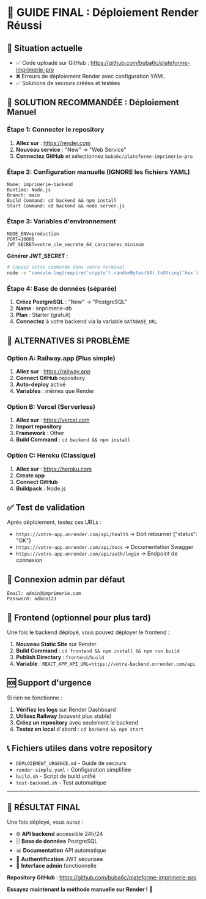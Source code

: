 # 🎯 GUIDE FINAL : Déploiement Render Réussi

## 🚨 Situation actuelle
- ✅ Code uploadé sur GitHub : https://github.com/buba6c/plateforme-imprimerie-pro
- ❌ Erreurs de déploiement Render avec configuration YAML
- ✅ Solutions de secours créées et testées

## 🚀 SOLUTION RECOMMANDÉE : Déploiement Manuel

### Étape 1: Connecter le repository
1. **Allez sur** : https://render.com
2. **Nouveau service** : "New" → "Web Service"
3. **Connectez GitHub** et sélectionnez `buba6c/plateforme-imprimerie-pro`

### Étape 2: Configuration manuelle (IGNORE les fichiers YAML)
```
Name: imprimerie-backend
Runtime: Node.js
Branch: main
Build Command: cd backend && npm install
Start Command: cd backend && node server.js
```

### Étape 3: Variables d'environnement
```env
NODE_ENV=production
PORT=10000
JWT_SECRET=votre_cle_secrete_64_caracteres_minimum
```

**Générer JWT_SECRET** :
```bash
# Copiez cette commande dans votre terminal
node -e "console.log(require('crypto').randomBytes(64).toString('hex'))"
```

### Étape 4: Base de données (séparée)
1. **Créez PostgreSQL** : "New" → "PostgreSQL" 
2. **Name** : imprimerie-db
3. **Plan** : Starter (gratuit)
4. **Connectez** à votre backend via la variable `DATABASE_URL`

## 🔄 ALTERNATIVES SI PROBLÈME

### Option A: Railway.app (Plus simple)
1. **Allez sur** : https://railway.app
2. **Connect GitHub** repository
3. **Auto-deploy** activé
4. **Variables** : mêmes que Render

### Option B: Vercel (Serverless)
1. **Allez sur** : https://vercel.com  
2. **Import repository**
3. **Framework** : Other
4. **Build Command** : `cd backend && npm install`

### Option C: Heroku (Classique)
1. **Allez sur** : https://heroku.com
2. **Create app**
3. **Connect GitHub**
4. **Buildpack** : Node.js

## ✅ Test de validation

Après déploiement, testez ces URLs :
- `https://votre-app.onrender.com/api/health` → Doit retourner {"status": "OK"}
- `https://votre-app.onrender.com/api/docs` → Documentation Swagger
- `https://votre-app.onrender.com/api/auth/login` → Endpoint de connexion

## 🎯 Connexion admin par défaut
```
Email: admin@imprimerie.com
Password: admin123
```

## 📱 Frontend (optionnel pour plus tard)
Une fois le backend déployé, vous pouvez déployer le frontend :
1. **Nouveau Static Site** sur Render
2. **Build Command** : `cd frontend && npm install && npm run build`
3. **Publish Directory** : `frontend/build`
4. **Variable** : `REACT_APP_API_URL=https://votre-backend.onrender.com/api`

## 🆘 Support d'urgence

Si rien ne fonctionne :
1. **Vérifiez les logs** sur Render Dashboard
2. **Utilisez Railway** (souvent plus stable)
3. **Créez un repository** avec seulement le backend
4. **Testez en local** d'abord : `cd backend && npm start`

## 📞 Fichiers utiles dans votre repository
- `DEPLOIEMENT_URGENCE.md` - Guide de secours
- `render-simple.yaml` - Configuration simplifiée
- `build.sh` - Script de build unifié
- `test-backend.sh` - Test automatique

---

## 🎉 RÉSULTAT FINAL

Une fois déployé, vous aurez :
- 🌐 **API backend** accessible 24h/24
- 🗄️ **Base de données** PostgreSQL
- 📊 **Documentation** API automatique
- 🔐 **Authentification** JWT sécurisée
- 📱 **Interface admin** fonctionnelle

**Repository GitHub** : https://github.com/buba6c/plateforme-imprimerie-pro

**Essayez maintenant la méthode manuelle sur Render !** 🚀